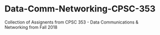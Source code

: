 # Data-Comm-Networking-CPSC-353

Collection of Assignents from CPSC 353 - Data Communications & Networking from Fall 2018

